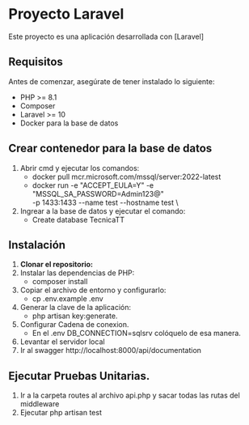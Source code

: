 # Proyecto Laravel

Este proyecto es una aplicación desarrollada con [Laravel]
## Requisitos

Antes de comenzar, asegúrate de tener instalado lo siguiente:

- PHP >= 8.1
- Composer
- Laravel >= 10
- Docker  para la base de datos

## Crear contenedor para la base de datos
1. Abrir cmd y ejecutar los comandos:
   - docker pull mcr.microsoft.com/mssql/server:2022-latest
   - docker run -e "ACCEPT_EULA=Y" -e "MSSQL_SA_PASSWORD=Admin123@" \
   -p 1433:1433 --name test --hostname test \
2. Ingrear a la base de datos y ejecutar el comando:
      - Create database TecnicaTT

## Instalación

1. **Clonar el repositorio:**
2. Instalar las dependencias de PHP:
    - composer install
3. Copiar el archivo de entorno y configurarlo:
    - cp .env.example .env      
4.  Generar la clave de la aplicación:
    - php artisan key:generate.
5.  Configurar Cadena de conexion.
    - En el .env DB_CONNECTION=sqlsrv colóquelo de esa manera.
6.  Levantar el servidor local
7.  Ir al swagger http://localhost:8000/api/documentation
 
## Ejecutar Pruebas Unitarias.
1. Ir a la carpeta routes al archivo api.php y sacar todas las rutas del middleware
2. Ejecutar php artisan test

